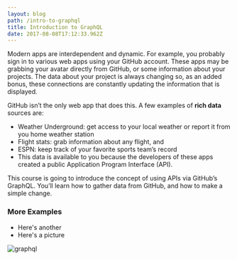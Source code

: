```yaml
---
layout: blog
path: /intro-to-graphql
title: Introduction to GraphQL
date: 2017-08-08T17:12:33.962Z
---
```

Modern apps are interdependent and dynamic. For example, you probably sign in to various web apps using your GitHub account. These apps may be grabbing your avatar directly from GitHub, or some information about your projects. The data about your project is always changing so, as an added bonus, these connections are constantly updating the information that is displayed.

GitHub isn’t the only web app that does this. A few examples of **rich data** sources are:

* Weather Underground: get access to your local weather or report it from you home weather station
* Flight stats: grab information about any flight, and
* ESPN: keep track of your favorite sports team’s record
* This data is available to you because the developers of these apps created a public Application Program Interface (API).

This course is going to introduce the concept of using APIs via GitHub’s GraphQL. You’ll learn how to gather data from GitHub, and how to make a simple change.

### More Examples

* Here's another
* Here's a picture

![graphql](/img/graphql.png)

